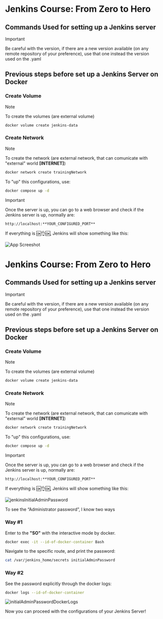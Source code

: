 
# Jenkins Course: From Zero to Hero

## Commands Used for setting up a Jenkins server

> [!IMPORTANT]
> Be careful with the version, if there are a new version available (on any remote repository of your preference), use that one instead the version used on the .yaml

## Previous steps before set up a Jenkins Server on Docker

### Create Volume
> [!NOTE]
> To create the volumes (are external volume)

```bash
docker volume create jenkins-data
```
### Create Network

> [!NOTE]
> To create the network (are external network, that can comunicate with "external" world **[INTERNET]**)

```bash
docker network create trainingNetwork
```

To "up" this configurations, use:
```bash
docker compose up -d
```

> [!IMPORTANT]
> Once the server is up, you can go to a web browser and check if the Jenkins server is up, normally are:

`http://localhost:**YOUR_CONFIGURED_PORT**`

If everything is 🆗👌🆗, Jenkins will show something like this:

![App Screeshot](https://drive.google.com/file/d/1qwCAYKaSbOHMgde3WJkWEwfFaJH0mD_D/view?usp=sharing)








# Jenkins Course: From Zero to Hero

## Commands Used for setting up a Jenkins server

> [!IMPORTANT]
> Be careful with the version, if there are a new version available (on any remote repository of your preference), use that one instead the version used on the .yaml

## Previous steps before set up a Jenkins Server on Docker

### Create Volume
> [!NOTE]
> To create the volumes (are external volume)

```bash
docker volume create jenkins-data
```
### Create Network

> [!NOTE]
> To create the network (are external network, that can comunicate with "external" world **[INTERNET]**)

```bash
docker network create trainingNetwork
```

To "up" this configurations, use:
```bash
docker compose up -d
```

> [!IMPORTANT]
> Once the server is up, you can go to a web browser and check if the Jenkins server is up, normally are:

`http://localhost:**YOUR_CONFIGURED_PORT**`

If everything is 🆗👌🆗, Jenkins will show something like this:

![jenkinsInitialAdminPassword](https://github.com/user-attachments/assets/31162bd4-fd23-4ce2-8a60-13d0d43be8d3)

To see the “Administrator password”, I know two ways

### Way #1

Enter to the **"SO"** with the interactive mode by docker.

```bash
docker exec -it --id-of-docker-container Bash
```

Navigate to the specific route, and print the password:

```bash
cat /var/jenkins_home/secrets initialAdminPassword
```

### Way #2

See the password explicitly through the docker logs:

```bash 
docker logs --id-of-docker-container
```

![initialAdminPasswordDockerLogs](https://github.com/user-attachments/assets/4c2293fe-3b07-41bf-b3ec-b1726284b051)

Now you can proceed with the configurations of your Jenkins Server!
